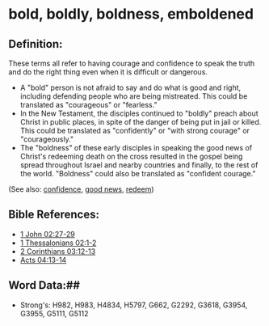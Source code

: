 # bold, boldly, boldness, emboldened #

## Definition: ##

These terms all refer to having courage and confidence to speak the truth and do the right thing even when it is difficult or dangerous. 

* A "bold" person is not afraid to say and do what is good and right, including defending people who are being mistreated. This could be translated as "courageous" or "fearless."
* In the New Testament, the disciples continued to "boldly" preach about Christ in public places, in spite of the danger of being put in jail or killed. This could be translated as "confidently" or "with strong courage" or "courageously."
* The "boldness" of these early disciples in speaking the good news of Christ's redeeming death on the cross resulted in the gospel being spread throughout Israel and nearby countries and finally, to the rest of the world. "Boldness" could also be translated as "confident courage."

(See also: [confidence](confidence.md), [good news](../kt/goodnews.md), [redeem](../kt/redeem.md))

## Bible References: ##

* [1 John 02:27-29](rc://en/tn/help/1jn/02/27)
* [1 Thessalonians 02:1-2](rc://en/tn/help/1th/02/01)
* [2 Corinthians 03:12-13](rc://en/tn/help/2co/03/12)
* [Acts 04:13-14](rc://en/tn/help/act/04/13)

## Word Data:##

* Strong's: H982, H983, H4834, H5797, G662, G2292, G3618, G3954, G3955, G5111, G5112
